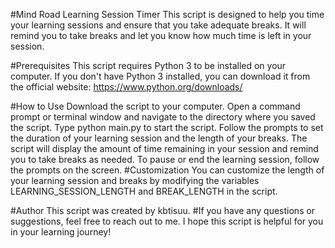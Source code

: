 #Mind Road Learning Session Timer
This script is designed to help you time your learning sessions and ensure that you take adequate breaks. It will remind you to take breaks and let you know how much time is left in your session.

#Prerequisites
This script requires Python 3 to be installed on your computer. If you don't have Python 3 installed, you can download it from the official website: https://www.python.org/downloads/

#How to Use
Download the script to your computer.
Open a command prompt or terminal window and navigate to the directory where you saved the script.
Type python main.py to start the script.
Follow the prompts to set the duration of your learning session and the length of your breaks.
The script will display the amount of time remaining in your session and remind you to take breaks as needed.
To pause or end the learning session, follow the prompts on the screen.
#Customization
You can customize the length of your learning session and breaks by modifying the variables LEARNING_SESSION_LENGTH and BREAK_LENGTH in the script.

#Author
This script was created by kbtisuu.
#If you have any questions or suggestions, feel free to reach out to me. I hope this script is helpful for you in your learning journey!
